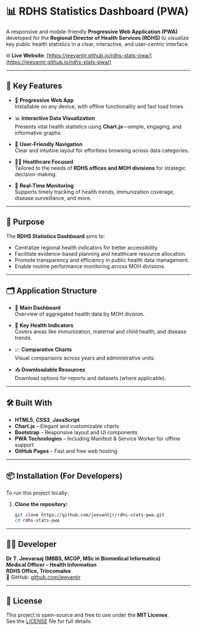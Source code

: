 # 📊 RDHS Statistics Dashboard (PWA)

A responsive and mobile-friendly **Progressive Web Application (PWA)** developed for the **Regional Director of Health Services (RDHS)** to visualize key public health statistics in a clear, interactive, and user-centric interface.

🌐 **Live Website**: [https://jeevantjr.github.io/rdhs-stats-pwa/](https://jeevantjr.github.io/rdhs-stats-pwa/)

---

## 🚀 Key Features

- 📱 **Progressive Web App**  
  Installable on any device, with offline functionality and fast load times.

- 📊 **Interactive Data Visualization**  
  Presents vital health statistics using **Chart.js**—simple, engaging, and informative graphs.

- 🧭 **User-Friendly Navigation**  
  Clear and intuitive layout for effortless browsing across data categories.

- 🧑‍⚕️ **Healthcare Focused**  
  Tailored to the needs of **RDHS offices and MOH divisions** for strategic decision-making.

- 🔄 **Real-Time Monitoring**  
  Supports timely tracking of health trends, immunization coverage, disease surveillance, and more.

---

## 🎯 Purpose

The **RDHS Statistics Dashboard** aims to:

- Centralize regional health indicators for better accessibility.
- Facilitate evidence-based planning and healthcare resource allocation.
- Promote transparency and efficiency in public health data management.
- Enable routine performance monitoring across MOH divisions.

---

## 🗂️ Application Structure

- 📍 **Main Dashboard**  
  Overview of aggregated health data by MOH division.

- 🧪 **Key Health Indicators**  
  Covers areas like immunization, maternal and child health, and disease trends.

- 📈 **Comparative Charts**  
  Visual comparisons across years and administrative units.

- 📥 **Downloadable Resources**  
  Download options for reports and datasets (where applicable).

---

## 🛠️ Built With

- **HTML5**, **CSS3**, **JavaScript**
- **Chart.js** – Elegant and customizable charts
- **Bootstrap** – Responsive layout and UI components
- **PWA Technologies** – Including Manifest & Service Worker for offline support
- **GitHub Pages** – Fast and free web hosting

---

## 📦 Installation (For Developers)

To run this project locally:

1. **Clone the repository:**
   ```bash
   git clone https://github.com/jeevantjr/rdhs-stats-pwa.git
   cd rdhs-stats-pwa

---

## 👨‍💻 Developer

**Dr T. Jeevaraaj (MBBS, MCGP, MSc in Biomedical Informatics)**  
**Medical Officer – Health Information**  
**RDHS Office, Trincomalee**  
🔗 GitHub: [github.com/jeevantjr](https://github.com/jeevantjr)

---

## 📝 License

This project is open-source and free to use under the **MIT License**.  
See the [LICENSE](LICENSE) file for full details.

